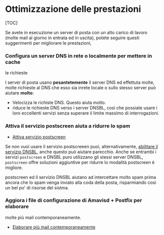 # Ottimizzazione delle prestazioni

[TOC]

Se avete in esecuzione un server di posta con un alto carico di lavoro (molte
mail al giorno in entrata ed in uscita), potete seguire questi suggerimenti per
migliorare le prestazioni,

###  Configura un server DNS in rete o localmente per mettere in cache
le richieste

I server di posta usano __pesantetemente__ il server DNS ed effettuta molte,
molte richieste al DNS che esso sia inrete locale o sullo stesso server
può aiutare __molto__:

* Velocizza le richiste DNS. Questo aiuta molto.
* riduce le richieste DNS verso i server DNSBL, così che possiate usare i
  loro eccellenti servizi senza superare il limite massimo di interrogazioni.

### Attiva il servizio postscreen aiuta a ridurre lo spam

* [Attiva servizio postscreen](./enable.postscreen.html)

Se non vuoi usare il servizio postscreeen puoi, alternativamente,
[abilitare il servizio DNSBL](./enable.dnsbl.html), anche questo può aiutare
parecchio. Anche se entrambi i servizi `postscreen` e DNSBL puro utilizzano
gli stessi server DNSBL, `postscreen` offre soluzioni aggiuntive per
ridurre lo modalità postscreen è migliore.

postscreen ed il servizio DNSBL aiutano ad intercettare molto spam prima ancora
che lo spam venga inviato alla coda della posta, risparmiando cosi un bel po'
di risorse del sistma.

###  Aggiora i file di configurazione di Amavisd + Postfix per elaborare
molte più mail contemporaneamente.

* [Elaborare più mail contemporaneamente](./concurrent.processing.html)
